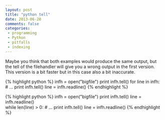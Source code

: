 ```yaml
---
layout: post
title: "python tell"
date: 2013-06-28
comments: false
categories:
 - programming
 - Python
 - pitfalls
 - indexing
---
```


Maybe you think that both examples would produce the same output, but the tell of the filehandler will give you a wrong output in the first version. This version is a bit faster but in this case also a bit inaccurate.

{% highlight python %}
infh = open("bigfile")
print infh.tell()
for line in infh:
    # ...
    print infh.tell()
    line = infh.readline()
{% endhighlight %}

{% highlight python %}
infh = open("bigfile")
print infh.tell()
line = infh.readline()         
while len(line) > 0:
    # ...
    print infh.tell()
    line = infh.readline()
{% endhighlight %}

